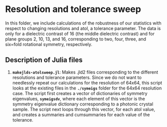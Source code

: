 # Resolution and tolerance sweep

In this folder, we include calculations of the robustness of our statistics with respect to changing resolutions and atol, a tolerance parameter. The data is only for a dielectric contrast
of 16 (the middle dielectric contrast) and for plane groups 2, 10, 13, and 16, corresponding to two, four, three, and six=fold rotational symmetry, respectively. 

## Description of Julia files 

1. **`makejlds-atolsweep.jl`**: Makes .jld2 files corresponding to the different resolutions and tolerance parameters. Since we do not want to needlessly repeat our calculations for
   the resolution of 64x64, this script looks at the existing files in the **`./symeigs`** folder for the 64x64 resolution case. The script first creates a vector of dictionaries of symmetry
   eigenvalues, **`symeigsdv`**, where each element of this vector is the symmetry eigenvalue dictionary corresponding to a photonic crystal sample. The script next loops through this vector, for
   each atol value, and creates a summaries and cumsummaries for each value of the tolerance.
   
